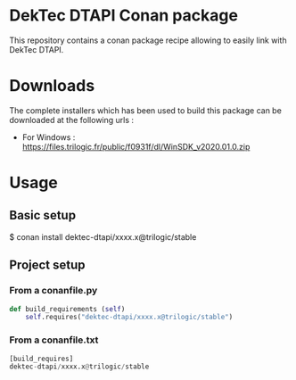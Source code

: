 # DekTec DTAPI Conan package

This repository contains a conan package recipe allowing to easily link with DekTec DTAPI.

# Downloads
  The complete installers which has been used to build this package can be downloaded at the following urls :

* For Windows : https://files.trilogic.fr/public/f0931f/dl/WinSDK_v2020.01.0.zip

# Usage

## Basic setup
$ conan install dektec-dtapi/xxxx.x@trilogic/stable

## Project setup

### From a conanfile.py
```python
def build_requirements (self)
    self.requires("dektec-dtapi/xxxx.x@trilogic/stable")
```

### From a conanfile.txt
```python
[build_requires]
dektec-dtapi/xxxx.x@trilogic/stable
```